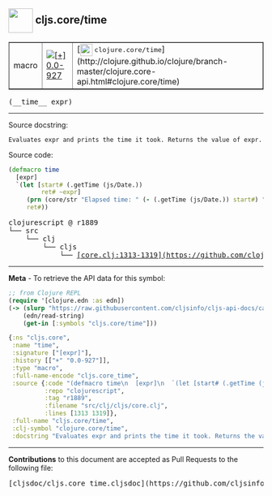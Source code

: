 ## <img width="48px" valign="middle" src="http://i.imgur.com/Hi20huC.png"> cljs.core/time

 <table border="1">
<tr>

<td>macro</td>
<td><a href="https://github.com/cljsinfo/cljs-api-docs/tree/0.0-927"><img valign="middle" alt="[+] 0.0-927" src="https://img.shields.io/badge/+-0.0--927-lightgrey.svg"></a> </td>
<td>
[<img height="24px" valign="middle" src="http://i.imgur.com/1GjPKvB.png"> <samp>clojure.core/time</samp>](http://clojure.github.io/clojure/branch-master/clojure.core-api.html#clojure.core/time)
</td>
</tr>
</table>

 <samp>
(__time__ expr)<br>
</samp>

---




Source docstring:

```
Evaluates expr and prints the time it took. Returns the value of expr.
```

Source code:

```clj
(defmacro time
  [expr]
  `(let [start# (.getTime (js/Date.))
         ret# ~expr]
     (prn (core/str "Elapsed time: " (- (.getTime (js/Date.)) start#) " msecs"))
     ret#))
```

 <pre>
clojurescript @ r1889
└── src
    └── clj
        └── cljs
            └── <ins>[core.clj:1313-1319](https://github.com/clojure/clojurescript/blob/r1889/src/clj/cljs/core.clj#L1313-L1319)</ins>
</pre>


---

__Meta__ - To retrieve the API data for this symbol:

```clj
;; from Clojure REPL
(require '[clojure.edn :as edn])
(-> (slurp "https://raw.githubusercontent.com/cljsinfo/cljs-api-docs/catalog/cljs-api.edn")
    (edn/read-string)
    (get-in [:symbols "cljs.core/time"]))
```

```clj
{:ns "cljs.core",
 :name "time",
 :signature ["[expr]"],
 :history [["+" "0.0-927"]],
 :type "macro",
 :full-name-encode "cljs.core_time",
 :source {:code "(defmacro time\n  [expr]\n  `(let [start# (.getTime (js/Date.))\n         ret# ~expr]\n     (prn (core/str \"Elapsed time: \" (- (.getTime (js/Date.)) start#) \" msecs\"))\n     ret#))",
          :repo "clojurescript",
          :tag "r1889",
          :filename "src/clj/cljs/core.clj",
          :lines [1313 1319]},
 :full-name "cljs.core/time",
 :clj-symbol "clojure.core/time",
 :docstring "Evaluates expr and prints the time it took. Returns the value of expr."}

```

---

__Contributions__ to this document are accepted as Pull Requests to the following file:

 <pre>
[cljsdoc/cljs.core_time.cljsdoc](https://github.com/cljsinfo/cljs-api-docs/blob/master/cljsdoc/cljs.core_time.cljsdoc)
</pre>

